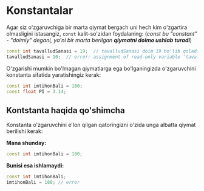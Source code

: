 # Konstantalar

Agar siz o'zgaruvchiga bir marta qiymat bergach uni hech kim o'zgartira olmasligini istasangiz, `const` kalit-so'zidan foydalaning: (_const bu "constant" - "doimiy" degani, ya'ni bir marta berilgan **qiymatni doimo ushlab turadi**_)

```cpp
const int tavalludSanasi = 19;  // tavalludSanasi doim 19 bo'lib qoladi
tavalludSanasi = 10;  // error: assignment of read-only variable 'tavalludSanasi'
```

O'zgarishi mumkin bo'lmagan qiymatlarga ega bo'lganingizda o'zgaruvchini konstanta sifatida yaratishingiz kerak:

```cpp
const int imtihonBali = 180;
const float PI = 3.14;
```

## Kontstanta haqida qo'shimcha

Konstanta o'zgaruvchini e'lon qilgan qatoringizni o'zida unga albatta qiymat berilishi kerak:

**Mana shunday:**

```cpp
const int imtihonBali = 180;
```

**Bunisi esa ishlamaydi:**

```cpp
const int imtihonBali;
imtihonBali = 180; // error
```
